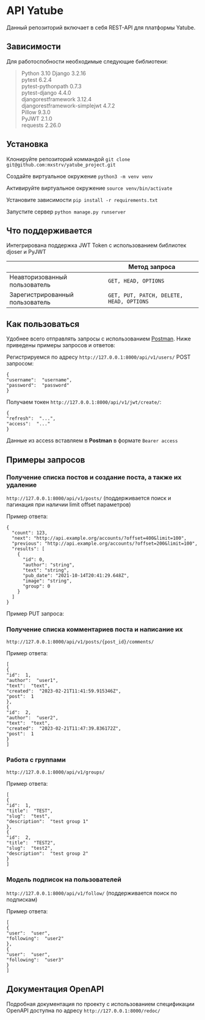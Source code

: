# API Yatube

Данный репозиторий включает в себя REST-API для платформы Yatube.


## Зависимости

Для работоспобности необходимые следующие библиотеки:
>Python 3.10
Django 3.2.16  
pytest 6.2.4  
pytest-pythonpath 0.7.3  
pytest-django 4.4.0  
djangorestframework 3.12.4  
djangorestframework-simplejwt 4.7.2  
Pillow 9.3.0  
PyJWT 2.1.0  
requests 2.26.0

## Установка

Клонируйте репозиторий коммандой `git clone git@github.com:mxstrv/yatube_project.git`

Создайте виртуальное окружение   `python3 -m venv venv`

Активируйте виртуальное окружение `source venv/bin/activate`

Установите зависимости `pip install -r requirements.txt`

Запустите сервер `python manage.py runserver`
 
## Что поддерживается

Интегрирована поддержка JWT Token с использованием библиотек djoser и PyJWT

|              |Метод запроса                        |
|------------------------------------------|-----------------------------|
Неавторизованный пользователь     |`GET, HEAD, OPTIONS`               
Зарегистрированный пользователь   |`GET, PUT, PATCH, DELETE, HEAD, OPTIONS`            


## Как пользоваться
Удобнее всего отправлять запросы с использованием [Postman](https://www.postman.com/). Ниже приведены примеры запросов и ответов:

Регистрируемся по адресу `http://127.0.0.1:8000/api/v1/users/` POST запросом:
```
{
"username":  "username",
"password":  "password"
}
```
 Получаем токен `http://127.0.0.1:8000/api/v1/jwt/create/`:
```
{
"refresh":  "...",
"access":  "..."
}
```
Данные из access вставляем в **Postman** в формате `Bearer access`

## Примеры запросов

### Получение списка постов и создание поста, а также их удаление
`http://127.0.0.1:8000/api/v1/posts/` (поддерживается поиск и пагинация при наличии limit offset параметров)

Пример ответа:
```
{
  "count": 123,
  "next": "http://api.example.org/accounts/?offset=400&limit=100",
  "previous": "http://api.example.org/accounts/?offset=200&limit=100",
  "results": [
    {
      "id": 0,
      "author": "string",
      "text": "string",
      "pub_date": "2021-10-14T20:41:29.648Z",
      "image": "string",
      "group": 0
    }
  ]
}
```
Пример PUT запроса:

### Получение списка комментариев поста и написание их
`http://127.0.0.1:8000/api/v1/posts/{post_id}/comments/`

Пример ответа:
```
[
{
"id":  1,
"author":  "user1",
"text":  "text",
"created":  "2023-02-21T11:41:59.915346Z",
"post":  1
},
{
"id":  2,
"author":  "user2",
"text":  "text",
"created":  "2023-02-21T11:47:39.836172Z",
"post":  1
}
]
```

### Работа с группами
`http://127.0.0.1:8000/api/v1/groups/`

Пример ответа:
```
[
{
"id":  1,
"title":  "TEST",
"slug":  "test",
"description":  "test group 1"
},
{
"id":  2,
"title":  "TEST2",
"slug":  "test2",
"description":  "test group 2"
}
]
```
### Модель подписок на пользователей
`http://127.0.0.1:8000/api/v1/follow/` (поддерживается поиск по подпискам)

Пример ответа:
```
[
{
"user":  "user",
"following":  "user2"
},
{
"user":  "user",
"following":  "user3"
}
]
```
## Документация OpenAPI
Подробная документация по проекту c использованием спецификации OpenAPI доступна по адресу `http://127.0.0.1:8000/redoc/`